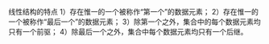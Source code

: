 线性结构的特点
1）存在惟一的一个被称作“第一个”的数据元素；
2）存在惟一的一个被称作“最后一个”的数据元素；
3）除第一个之外，集合中的每个数据元素均只有一个前驱；
4）除最后一个之外，集合中每个数据元素均只有一个后继。